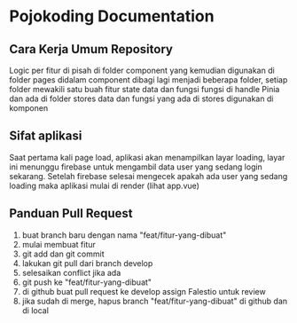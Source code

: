 # Pojokoding Documentation

## Cara Kerja Umum Repository
Logic per fitur di pisah di folder component yang kemudian digunakan di folder pages
didalam component dibagi lagi menjadi beberapa folder, setiap folder mewakili satu buah fitur
state data dan fungsi fungsi di handle Pinia dan ada di folder stores
data dan fungsi yang ada di stores digunakan di komponen

## Sifat aplikasi
Saat pertama kali page load, aplikasi akan menampilkan layar loading, layar ini menunggu
firebase untuk mengambil data user yang sedang login sekarang. Setelah firebase selesai mengecek
apakah ada user yang sedang loading maka aplikasi mulai di render (lihat app.vue)

## Panduan Pull Request
1. buat branch baru dengan nama "feat/fitur-yang-dibuat"
2. mulai membuat fitur
3. git add dan git commit
4. lakukan git pull dari branch develop
5. selesaikan conflict jika ada
6. git push ke "feat/fitur-yang-dibuat"
7. di github buat pull request ke develop assign Falestio untuk review
8. jika sudah di merge, hapus branch "feat/fitur-yang-dibuat" di github dan di local
